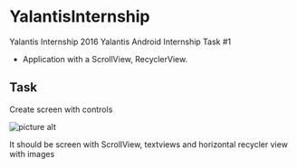 # YalantisInternship
Yalantis Internship 2016
Yalantis Android Internship Task #1
* Application with a ScrollView, RecyclerView.
## Task ##
Create screen with controls

![picture alt](https://drive.google.com/file/d/0B3C58_Kw6kzmVVJ0ZVJtOHh2REE/view?usp=sharing)

It should be screen with ScrollView, textviews and  horizontal recycler view with images



